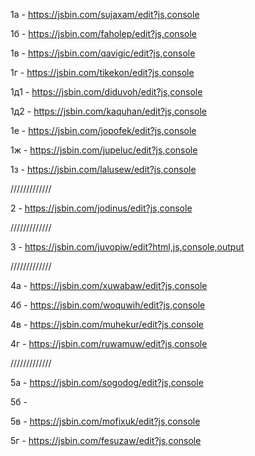 1а - https://jsbin.com/sujaxam/edit?js,console

1б - https://jsbin.com/faholep/edit?js,console

1в - https://jsbin.com/qavigic/edit?js,console

1г - https://jsbin.com/tikekon/edit?js,console

1д1 - https://jsbin.com/diduvoh/edit?js,console

1д2 - https://jsbin.com/kaquhan/edit?js,console

1е - https://jsbin.com/jopofek/edit?js,console

1ж - https://jsbin.com/jupeluc/edit?js,console

1з - https://jsbin.com/lalusew/edit?js,console

/////////////

2 - https://jsbin.com/jodinus/edit?js,console

/////////////

3 - https://jsbin.com/juvopiw/edit?html,js,console,output

/////////////

4a - https://jsbin.com/xuwabaw/edit?js,console

4б - https://jsbin.com/woquwih/edit?js,console

4в - https://jsbin.com/muhekur/edit?js,console

4г - https://jsbin.com/ruwamuw/edit?js,console


/////////////

5а - https://jsbin.com/sogodog/edit?js,console

5б -

5в - https://jsbin.com/mofixuk/edit?js,console

5г - https://jsbin.com/fesuzaw/edit?js,console
